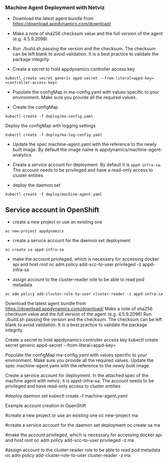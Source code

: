 ### Machine Agent Deployment with Netviz

* Download the latest agent bundle from https://download.appdynamics.com/download/
* Make a note of sha256 checksum value and the full version of the agent (e.g. 4.5.9.2096)
* Run ./build.sh passing the version and the checksum. The checksum can be left blank to avoid validation. 
It is a best practice to validate the package integrity.


* Create a secret to hold appdynamics controller access key
```
kubectl create secret generic appd-secret --from-literal=appd-key=<controller-access-key>
```

* Populate the configMap in ma-config.yaml with values specific to your environment. Make sure you provide all the required values.

* Create the configMap
```
kubectl create -f deploy/ma-config.yaml
```

Deploy the configMap with logging settings
```
kubectl create -f deploy/ma-log-config.yaml
```


* Update the spec machine-agent.yaml with the reference to the newly built image. By default the image name is
appdynamics/machine-agent-analytics

* Create a service account for deployment. By default it is `appd-infra-sa`.
The account needs to be privileged and have a read-only access to cluster entities

* deploy the daemon set
```
kubectl create -f deploy/machine-agent.yaml
```


## Service account in OpenShift

* create a new project or use an existing one
```
oc new-project appdynamics
```

 * create a service account for the daemon set deployment
```
oc create sa appd-infra-sa
```

* make the account privileged, which is necessary for accessing docker api and host root
oc adm policy add-scc-to-user privileged -z appd-infra-sa

* assign account to the cluster-reader role to be able to read pod metadata
```
oc adm policy add-cluster-role-to-user cluster-reader -z appd-infra-sa
```




Download the latest agent bundle from https://download.appdynamics.com/download/
Make a note of sha256 checksum value and the full version of the agent (e.g. 4.5.9.2096)
Run ./build.sh passing the version and the checksum. The checksum can be left blank to avoid validation. It is a best practice to validate the package integrity.

Create a secret to hold appdynamics controller access key
kubectl create secret generic appd-secret --from-literal=appd-key=<controller-access-key>

Populate the configMap ma-config.yaml with values specific to your environment. Make sure you provide all the required values.
Update the spec machine-agent.yaml with the reference to the newly built image

Create a service account for deployment. In the attached spec of the machine agent with netviz, it is appd-infra-sa.
The account needs to be privileged and have read-only access to cluster entities

#deploy daemon set
kubectl create -f machine-agent.yaml


Example account creation in OpenShift

#create a new project or use an existing one
oc new-project ma

#create a service account for the daemon set deployment
oc create sa ma

#make the account privileged, which is necessary for accessing docker api and host root
oc adm policy add-scc-to-user privileged -z ma

#assign account to the cluster-reader role to be able to read pod metadata
oc adm policy add-cluster-role-to-user cluster-reader -z ma


